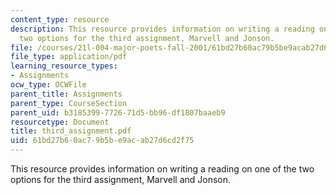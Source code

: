 ```yaml
---
content_type: resource
description: This resource provides information on writing a reading on one of the
  two options for the third assignment, Marvell and Jonson.
file: /courses/21l-004-major-poets-fall-2001/61bd27b60ac79b5be9acab27d6cd2f75_third_assignment.pdf
file_type: application/pdf
learning_resource_types:
- Assignments
ocw_type: OCWFile
parent_title: Assignments
parent_type: CourseSection
parent_uid: b3185399-7726-71d5-bb96-df1807baaeb9
resourcetype: Document
title: third_assignment.pdf
uid: 61bd27b6-0ac7-9b5b-e9ac-ab27d6cd2f75
---
```

This resource provides information on writing a reading on one of the two options for the third assignment, Marvell and Jonson.

